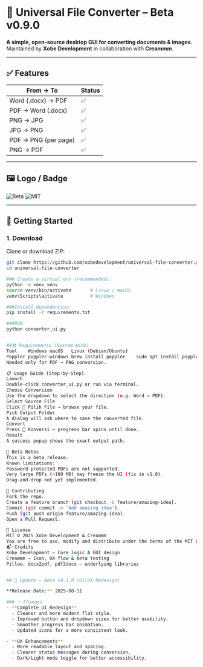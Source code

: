 # 📁 Universal File Converter – Beta v0.9.0
**A simple, open-source desktop GUI for converting documents & images.**  
Maintained by **Xobe Development** in collaboration with **Creammm**.

---

## ✅ Features
| From → To            | Status |
|----------------------|--------|
| Word (.docx) → PDF   | ✅     |
| PDF → Word (.docx)   | ✅     |
| PNG → JPG            | ✅     |
| JPG → PNG            | ✅     |
| PDF → PNG (per page) | ✅     |
| PNG → PDF            | ✅     |

---

## 🖼️ Logo / Badge
![Beta](https://img.shields.io/badge/status-beta-orange)
![MIT](https://img.shields.io/badge/license-MIT-green)



---

## 🚀 Getting Started

### 1. Download
Clone or download ZIP:
```bash
git clone https://github.com/xobedevelopment/universal-file-converter.git
cd universal-file-converter

### Create a virtual-env (recommended):
python -m venv venv
source venv/bin/activate       # Linux / macOS
venv\Scripts\activate          # Windows

###Install dependencies:
pip install -r requirements.txt

###RUN:
python converter_ui.py


##🛠️ Requirements (System-Wide)
Tool	Windows	macOS	Linux (Debian/Ubuntu)
Poppler	poppler-windows	brew install poppler	sudo apt install poppler-utils
Needed only for PDF → PNG conversion.

📋 Usage Guide (Step-by-Step)
Launch
Double-click converter_ui.py or run via terminal.
Choose Conversion
Use the dropdown to select the direction (e.g. Word → PDF).
Select Source File
Click 📂 Pilih File → browse your file.
Pick Output Folder
A dialog will ask where to save the converted file.
Convert
Press 🔄 Konversi – progress bar spins until done.
Result
A success popup shows the exact output path.

🧪 Beta Notes
This is a beta release.
Known limitations:
Password-protected PDFs are not supported.
Very large PDFs (>100 MB) may freeze the UI (fix in v1.0).
Drag-and-drop not yet implemented.

🤝 Contributing
Fork the repo.
Create a feature branch (git checkout -b feature/amazing-idea).
Commit (git commit -m 'Add amazing idea').
Push (git push origin feature/amazing-idea).
Open a Pull Request.

📄 License
MIT © 2025 Xobe Development & Creammm
You are free to use, modify and distribute under the terms of the MIT License.
📬 Credits
Xobe Development – Core logic & GUI design
Creammm – Icon, UX flow & beta testing
Pillow, docx2pdf, pdf2docx – underlying libraries


## 🔄 Update – Beta v0.1.0 (UI/UX Redesign)

**Release Date:** 2025-08-11

### ✨ Changes
- **Complete UI Redesign**
  - Cleaner and more modern flat style.
  - Improved button and dropdown sizes for better usability.
  - Smoother progress bar animation.
  - Updated icons for a more consistent look.

- **UX Enhancements**
  - More readable layout and spacing.
  - Clearer status messages during conversion.
  - Dark/Light mode toggle for better accessibility.




